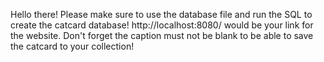 Hello there! Please make sure to use the database file and run the SQL to create the catcard database!
http://localhost:8080/ would be your link for the website. 
Don't forget the caption must not be blank to be able to save the catcard to your collection!
